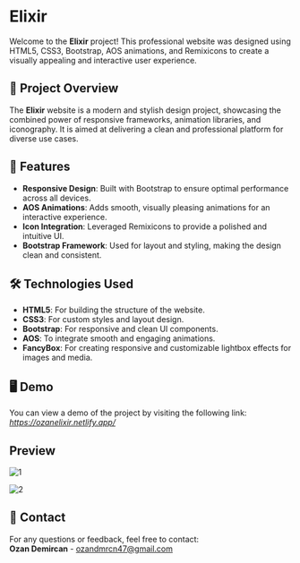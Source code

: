 # Elixir

Welcome to the **Elixir** project! This professional website was designed using HTML5, CSS3, Bootstrap, AOS animations, and Remixicons to create a visually appealing and interactive user experience.

## 🎯 Project Overview
The **Elixir** website is a modern and stylish design project, showcasing the combined power of responsive frameworks, animation libraries, and iconography. It is aimed at delivering a clean and professional platform for diverse use cases.

## 🚀 Features
- **Responsive Design**: Built with Bootstrap to ensure optimal performance across all devices.
- **AOS Animations**: Adds smooth, visually pleasing animations for an interactive experience.
- **Icon Integration**: Leveraged Remixicons to provide a polished and intuitive UI.
- **Bootstrap Framework**: Used for layout and styling, making the design clean and consistent.

## 🛠️ Technologies Used
- **HTML5**: For building the structure of the website.
- **CSS3**: For custom styles and layout design.
- **Bootstrap**: For responsive and clean UI components.
- **AOS**: To integrate smooth and engaging animations.
- **FancyBox**: For creating responsive and customizable lightbox effects for images and media.

## 🖥️ Demo
You can view a demo of the project by visiting the following link:  
*https://ozanelixir.netlify.app/*

## Preview
![1](https://github.com/user-attachments/assets/da93d6fb-8c3b-4642-a781-e0dc3cfd2dbf)

![2](https://github.com/user-attachments/assets/1451bd2d-c9db-4553-b76f-6828db7080a0)


## 📧 Contact
For any questions or feedback, feel free to contact:  
**Ozan Demircan** - ozandmrcn47@gmail.com
